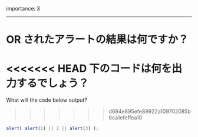 importance: 3

---

# OR されたアラートの結果は何ですか？

<<<<<<< HEAD
下のコードは何を出力するでしょう？
=======
What will the code below output?
>>>>>>> d694e895efe89922a109702085b6ca1efeffea10

```js
alert( alert(1) || 2 || alert(3) );
```
